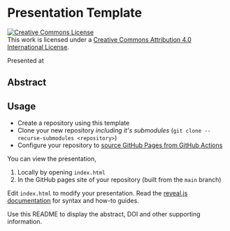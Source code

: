 # Presentation Template

<DOI badge>
<a rel="license" href="http://creativecommons.org/licenses/by/4.0/"><img alt="Creative Commons License" style="border-width:0" src="https://i.creativecommons.org/l/by/4.0/88x31.png" /></a><br />This work is licensed under a <a rel="license" href="http://creativecommons.org/licenses/by/4.0/">Creative Commons Attribution 4.0 International License</a>.

Presented at [<conference>](<conference_url>)

## Abstract

<abstract>

## Usage

- Create a repository using this template
- Clone your new repository *including it's submodules* (`git clone --recurse-submodules <repository>`)
- Configure your repository to [source GitHub Pages from GitHub Actions](https://docs.github.com/en/pages/getting-started-with-github-pages/configuring-a-publishing-source-for-your-github-pages-site)

You can view the presentation,

1. Locally by opening `index.html`
1. In the GitHub pages site of your repository (built from the `main` branch)

Edit `index.html` to modify your presentation.
Read the [reveal.js documentation](https://revealjs.com/) for syntax and how-to guides.

Use this README to display the abstract, DOI and other supporting information.
